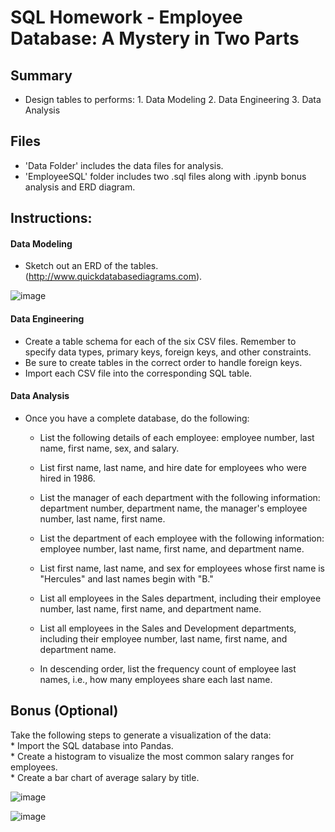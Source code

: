 # SQL Homework - Employee Database: A Mystery in Two Parts

## Summary
* Design tables to performs:
       1. Data Modeling
       2. Data Engineering
       3. Data Analysis
## Files
* 'Data Folder' includes the data files for analysis.
* 'EmployeeSQL' folder includes two .sql files along with .ipynb bonus analysis and ERD diagram.
    
## Instructions:

#### Data Modeling
* Sketch out an ERD of the tables. (http://www.quickdatabasediagrams.com).

![image](https://user-images.githubusercontent.com/72557712/120234246-d4304600-c214-11eb-97a4-947ba3e92c97.png)


#### Data Engineering
* Create a table schema for each of the six CSV files. Remember to specify data types, primary keys, foreign keys, and other constraints.
* Be sure to create tables in the correct order to handle foreign keys.
* Import each CSV file into the corresponding SQL table.

#### Data Analysis

* Once you have a complete database, do the following:

    * List the following details of each employee: employee number, last name, first name, sex, and salary.

    * List first name, last name, and hire date for employees who were hired in 1986.

    * List the manager of each department with the following information: department number, department name, the manager's employee number, last name, first   name.

    * List the department of each employee with the following information: employee number, last name, first name, and department name.

    * List first name, last name, and sex for employees whose first name is "Hercules" and last names begin with "B."

    * List all employees in the Sales department, including their employee number, last name, first name, and department name.

    * List all employees in the Sales and Development departments, including their employee number, last name, first name, and department name.

    * In descending order, list the frequency count of employee last names, i.e., how many employees share each last name.

## Bonus (Optional)
Take the following steps to generate a visualization of the data:<br>
    * Import the SQL database into Pandas.<br>
    * Create a histogram to visualize the most common salary ranges for employees.<br>
    * Create a bar chart of average salary by title.
    
   ![image](https://user-images.githubusercontent.com/72557712/120234284-e9a57000-c214-11eb-815f-0d7a5f9da354.png)
    
   ![image](https://user-images.githubusercontent.com/72557712/120234324-f75af580-c214-11eb-839a-88dff6b41fd9.png)


